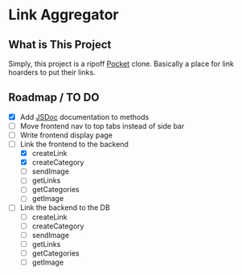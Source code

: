 # Link Aggregator

## What is This Project

Simply, this project is a ripoff [Pocket](https://getpocket.com) clone. Basically a place for link hoarders to put their links.

## Roadmap / TO DO

* [x] Add [JSDoc](https://jsdoc.app) documentation to methods
* [ ] Move frontend nav to top tabs instead of side bar
* [ ] Write frontend display page
* [ ] Link the frontend to the backend
  * [x] createLink
  * [x] createCategory
  * [ ] sendImage
  * [ ] getLinks
  * [ ] getCategories
  * [ ] getImage
* [ ] Link the backend to the DB
  * [ ] createLink
  * [ ] createCategory
  * [ ] sendImage
  * [ ] getLinks
  * [ ] getCategories
  * [ ] getImage

